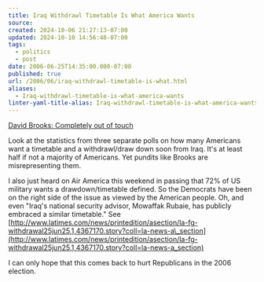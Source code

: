 ```yaml
---
title: Iraq Withdrawl Timetable Is What America Wants
source: 
created: 2024-10-06 21:27:13-07:00
updated: 2024-10-10 14:56:48-07:00
tags:
  - politics
  - post
date: 2006-06-25T14:35:00.000-07:00
published: true
url: /2006/06/iraq-withdrawl-timetable-is-what.html
aliases:
  - Iraq-withdrawl-timetable-is-what-america-wants
linter-yaml-title-alias: Iraq-withdrawl-timetable-is-what-america-wants
---
```



[David Brooks: Completely out of touch](http://www.prospect.org/horsesmouth/2006/06/post_129.html#002837 "David Brooks:  Completely out of touch.")  
  
Look at the statistics from three separate polls on how many Americans want a timetable and a withdrawl/draw down soon from Iraq. It's at least half if not a majority of Americans. Yet pundits like Brooks are misrepresenting them.  
  
I also just heard on Air America this weekend in passing that 72% of US military wants a drawdown/timetable defined. So the Democrats have been on the right side of the issue as viewed by the American people. Oh, and even "Iraq's national security advisor, Mowaffak Rubaie, has publicly embraced a similar timetable." See [http://www.latimes.com/news/printedition/asection/la-fg-withdrawal25jun25,1,4367170.story?coll=la-news-a\_section](http://www.latimes.com/news/printedition/asection/la-fg-withdrawal25jun25,1,4367170.story?coll=la-news-a_section)  
  
I can only hope that this comes back to hurt Republicans in the 2006 election.